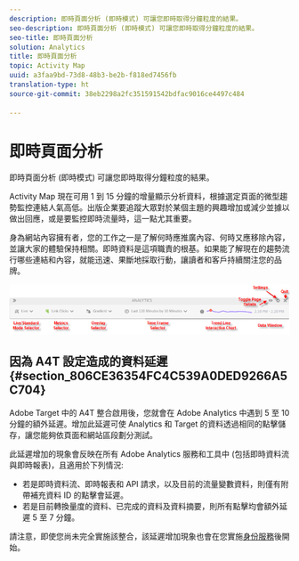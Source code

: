 ```yaml
---
description: 即時頁面分析 (即時模式) 可讓您即時取得分鐘粒度的結果。
seo-description: 即時頁面分析 (即時模式) 可讓您即時取得分鐘粒度的結果。
seo-title: 即時頁面分析
solution: Analytics
title: 即時頁面分析
topic: Activity Map
uuid: a3faa9bd-73d8-48b3-be2b-f818ed7456fb
translation-type: ht
source-git-commit: 38eb2298a2fc351591542bdfac9016ce4497c484

---
```



# 即時頁面分析

即時頁面分析 (即時模式) 可讓您即時取得分鐘粒度的結果。

Activity Map 現在可用 1 到 15 分鐘的增量顯示分析資料，根據選定頁面的微型趨勢監控連結人氣高低。出版企業要追蹤大眾對於某個主題的興趣增加或減少並據以做出回應，或是要監控即時流量時，這一點尤其重要。

身為網站內容擁有者，您的工作之一是了解何時應推廣內容、何時又應移除內容，並讓大家的體驗保持相關。即時資料是這項職責的根基。如果能了解現在的趨勢流行哪些連結和內容，就能迅速、果斷地採取行動，讓讀者和客戶持續關注您的品牌。

![](assets/live_mode.png)

<!-- 

Describe what you can do with the feature: - what is the data shown? why do I see trend lines everywhere? how do I choose a period in the trend? what do the overlays represent in live mode? how do you compute the gainers and losers overlays? what is the auto update mode?

 -->

## 因為 A4T 設定造成的資料延遲 {#section_806CE36354FC4C539A0DED9266A5C704}

Adobe Target 中的 A4T 整合啟用後，您就會在 Adobe Analytics 中遇到 5 至 10 分鐘的額外延遲。增加此延遲可使 Analytics 和 Target 的資料透過相同的點擊儲存，讓您能夠依頁面和網站區段劃分測試。

此延遲增加的現象會反映在所有 Adobe Analytics 服務和工具中 (包括即時資料流與即時報表)，且適用於下列情況:

* 若是即時資料流、即時報表和 API 請求，以及目前的流量變數資料，則僅有附帶補充資料 ID 的點擊會延遲。
* 若是目前轉換量度的資料、已完成的資料及資料摘要，則所有點擊均會額外延遲 5 至 7 分鐘。

請注意，即使您尚未完全實施該整合，該延遲增加現象也會在您實施[身份服務](https://marketing.adobe.com/resources/help/zh_TW/mcvid/)後開始。
